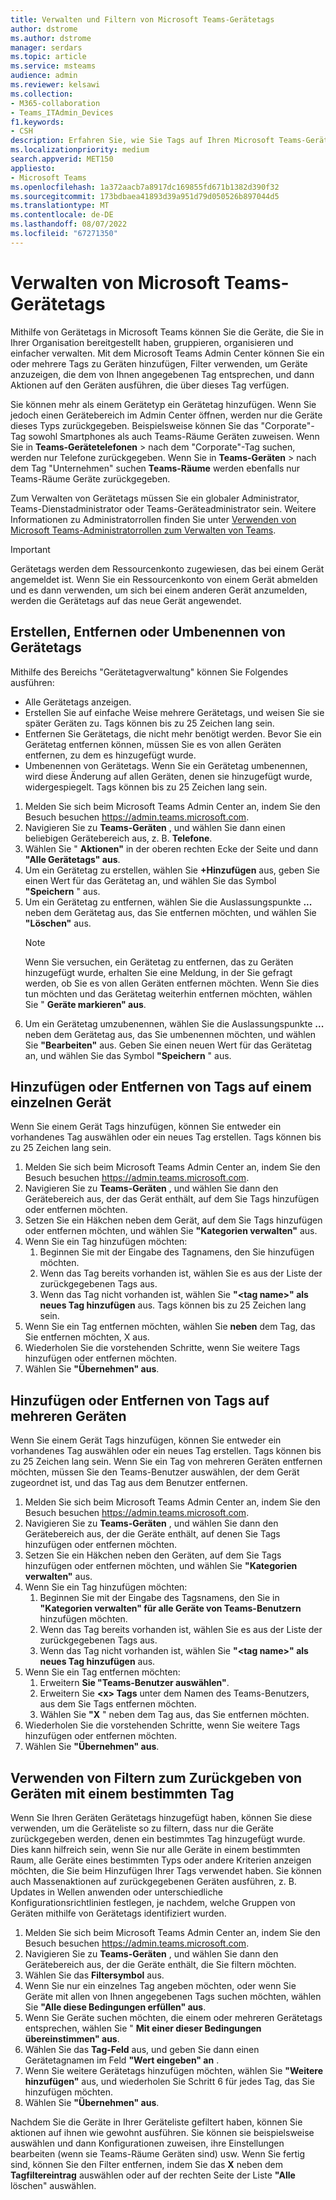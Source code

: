 ```yaml
---
title: Verwalten und Filtern von Microsoft Teams-Gerätetags
author: dstrome
ms.author: dstrome
manager: serdars
ms.topic: article
ms.service: msteams
audience: admin
ms.reviewer: kelsawi
ms.collection:
- M365-collaboration
- Teams_ITAdmin_Devices
f1.keywords:
- CSH
description: Erfahren Sie, wie Sie Tags auf Ihren Microsoft Teams-Geräten verwalten und filtern.
ms.localizationpriority: medium
search.appverid: MET150
appliesto:
- Microsoft Teams
ms.openlocfilehash: 1a372aacb7a8917dc169855fd671b1382d390f32
ms.sourcegitcommit: 173bdbaea41893d39a951d79d050526b897044d5
ms.translationtype: MT
ms.contentlocale: de-DE
ms.lasthandoff: 08/07/2022
ms.locfileid: "67271350"
---
```

# <a name="manage-microsoft-teams-device-tags"></a>Verwalten von Microsoft Teams-Gerätetags

Mithilfe von Gerätetags in Microsoft Teams können Sie die Geräte, die Sie in Ihrer Organisation bereitgestellt haben, gruppieren, organisieren und einfacher verwalten. Mit dem Microsoft Teams Admin Center können Sie ein oder mehrere Tags zu Geräten hinzufügen, Filter verwenden, um Geräte anzuzeigen, die dem von Ihnen angegebenen Tag entsprechen, und dann Aktionen auf den Geräten ausführen, die über dieses Tag verfügen.

Sie können mehr als einem Gerätetyp ein Gerätetag hinzufügen. Wenn Sie jedoch einen Gerätebereich im Admin Center öffnen, werden nur die Geräte dieses Typs zurückgegeben. Beispielsweise können Sie das "Corporate"-Tag sowohl Smartphones als auch Teams-Räume Geräten zuweisen. Wenn Sie in **Teams-Gerätetelefonen** >  nach dem "Corporate"-Tag suchen, werden nur Telefone zurückgegeben. Wenn Sie in **Teams-Geräten** >  nach dem Tag "Unternehmen" suchen **Teams-Räume** werden ebenfalls nur Teams-Räume Geräte zurückgegeben.

Zum Verwalten von Gerätetags müssen Sie ein globaler Administrator, Teams-Dienstadministrator oder Teams-Geräteadministrator sein. Weitere Informationen zu Administratorrollen finden Sie unter [Verwenden von Microsoft Teams-Administratorrollen zum Verwalten von Teams](../using-admin-roles.md).

> [!IMPORTANT]
> Gerätetags werden dem Ressourcenkonto zugewiesen, das bei einem Gerät angemeldet ist. Wenn Sie ein Ressourcenkonto von einem Gerät abmelden und es dann verwenden, um sich bei einem anderen Gerät anzumelden, werden die Gerätetags auf das neue Gerät angewendet.

## <a name="create-remove-or-rename-device-tags"></a>Erstellen, Entfernen oder Umbenennen von Gerätetags

Mithilfe des Bereichs "Gerätetagverwaltung" können Sie Folgendes ausführen:

- Alle Gerätetags anzeigen.
- Erstellen Sie auf einfache Weise mehrere Gerätetags, und weisen Sie sie später Geräten zu. Tags können bis zu 25 Zeichen lang sein.
- Entfernen Sie Gerätetags, die nicht mehr benötigt werden. Bevor Sie ein Gerätetag entfernen können, müssen Sie es von allen Geräten entfernen, zu dem es hinzugefügt wurde.
- Umbenennen von Gerätetags. Wenn Sie ein Gerätetag umbenennen, wird diese Änderung auf allen Geräten, denen sie hinzugefügt wurde, widergespiegelt. Tags können bis zu 25 Zeichen lang sein.

1. Melden Sie sich beim Microsoft Teams Admin Center an, indem Sie den Besuch besuchen https://admin.teams.microsoft.com.
2. Navigieren Sie zu **Teams-Geräten** , und wählen Sie dann einen beliebigen Gerätebereich aus, z. B. **Telefone**.
3. Wählen Sie " **Aktionen"** in der oberen rechten Ecke der Seite und dann **"Alle Gerätetags" aus**.
4. Um ein Gerätetag zu erstellen, wählen Sie **+Hinzufügen** aus, geben Sie einen Wert für das Gerätetag an, und wählen Sie das Symbol **"Speichern** " aus.
5. Um ein Gerätetag zu entfernen, wählen Sie die Auslassungspunkte **...** neben dem Gerätetag aus, das Sie entfernen möchten, und wählen Sie **"Löschen"** aus.
    > [!NOTE]
    > Wenn Sie versuchen, ein Gerätetag zu entfernen, das zu Geräten hinzugefügt wurde, erhalten Sie eine Meldung, in der Sie gefragt werden, ob Sie es von allen Geräten entfernen möchten. Wenn Sie dies tun möchten und das Gerätetag weiterhin entfernen möchten, wählen Sie " **Geräte markieren" aus**.
6. Um ein Gerätetag umzubenennen, wählen Sie die Auslassungspunkte **...** neben dem Gerätetag aus, das Sie umbenennen möchten, und wählen Sie **"Bearbeiten"** aus. Geben Sie einen neuen Wert für das Gerätetag an, und wählen Sie das Symbol **"Speichern** " aus.

## <a name="add-or-remove-tags-on-a-single-device"></a>Hinzufügen oder Entfernen von Tags auf einem einzelnen Gerät

Wenn Sie einem Gerät Tags hinzufügen, können Sie entweder ein vorhandenes Tag auswählen oder ein neues Tag erstellen. Tags können bis zu 25 Zeichen lang sein.

1. Melden Sie sich beim Microsoft Teams Admin Center an, indem Sie den Besuch besuchen https://admin.teams.microsoft.com.
2. Navigieren Sie zu **Teams-Geräten** , und wählen Sie dann den Gerätebereich aus, der das Gerät enthält, auf dem Sie Tags hinzufügen oder entfernen möchten.
3. Setzen Sie ein Häkchen neben dem Gerät, auf dem Sie Tags hinzufügen oder entfernen möchten, und wählen Sie **"Kategorien verwalten"** aus.
4. Wenn Sie ein Tag hinzufügen möchten:
    1. Beginnen Sie mit der Eingabe des Tagnamens, den Sie hinzufügen möchten.
    2. Wenn das Tag bereits vorhanden ist, wählen Sie es aus der Liste der zurückgegebenen Tags aus.
    3. Wenn das Tag nicht vorhanden ist, wählen Sie **"\<tag name>" als neues Tag hinzufügen** aus. Tags können bis zu 25 Zeichen lang sein.
5. Wenn Sie ein Tag entfernen möchten, wählen Sie **neben** dem Tag, das Sie entfernen möchten, X aus.
6. Wiederholen Sie die vorstehenden Schritte, wenn Sie weitere Tags hinzufügen oder entfernen möchten.
7. Wählen Sie **"Übernehmen" aus**.

## <a name="add-or-remove-tags-on-multiple-devices"></a>Hinzufügen oder Entfernen von Tags auf mehreren Geräten

Wenn Sie einem Gerät Tags hinzufügen, können Sie entweder ein vorhandenes Tag auswählen oder ein neues Tag erstellen. Tags können bis zu 25 Zeichen lang sein. Wenn Sie ein Tag von mehreren Geräten entfernen möchten, müssen Sie den Teams-Benutzer auswählen, der dem Gerät zugeordnet ist, und das Tag aus dem Benutzer entfernen.

1. Melden Sie sich beim Microsoft Teams Admin Center an, indem Sie den Besuch besuchen https://admin.teams.microsoft.com.
2. Navigieren Sie zu **Teams-Geräten** , und wählen Sie dann den Gerätebereich aus, der die Geräte enthält, auf denen Sie Tags hinzufügen oder entfernen möchten.
3. Setzen Sie ein Häkchen neben den Geräten, auf dem Sie Tags hinzufügen oder entfernen möchten, und wählen Sie **"Kategorien verwalten"** aus.
4. Wenn Sie ein Tag hinzufügen möchten:
    1. Beginnen Sie mit der Eingabe des Tagsnamens, den Sie in **"Kategorien verwalten" für alle Geräte von Teams-Benutzern** hinzufügen möchten.
    2. Wenn das Tag bereits vorhanden ist, wählen Sie es aus der Liste der zurückgegebenen Tags aus.
    3. Wenn das Tag nicht vorhanden ist, wählen Sie **"\<tag name>" als neues Tag hinzufügen** aus.
5. Wenn Sie ein Tag entfernen möchten:
    1. Erweitern **Sie "Teams-Benutzer auswählen"**.
    2. Erweitern Sie **\<x> Tags** unter dem Namen des Teams-Benutzers, aus dem Sie Tags entfernen möchten.
    3. Wählen Sie **"X** " neben dem Tag aus, das Sie entfernen möchten.
6. Wiederholen Sie die vorstehenden Schritte, wenn Sie weitere Tags hinzufügen oder entfernen möchten.
7. Wählen Sie **"Übernehmen" aus**.

## <a name="use-filters-to-return-devices-with-a-specific-tag"></a>Verwenden von Filtern zum Zurückgeben von Geräten mit einem bestimmten Tag

Wenn Sie Ihren Geräten Gerätetags hinzugefügt haben, können Sie diese verwenden, um die Geräteliste so zu filtern, dass nur die Geräte zurückgegeben werden, denen ein bestimmtes Tag hinzugefügt wurde. Dies kann hilfreich sein, wenn Sie nur alle Geräte in einem bestimmten Raum, alle Geräte eines bestimmten Typs oder andere Kriterien anzeigen möchten, die Sie beim Hinzufügen Ihrer Tags verwendet haben. Sie können auch Massenaktionen auf zurückgegebenen Geräten ausführen, z. B. Updates in Wellen anwenden oder unterschiedliche Konfigurationsrichtlinien festlegen, je nachdem, welche Gruppen von Geräten mithilfe von Gerätetags identifiziert wurden.

1. Melden Sie sich beim Microsoft Teams Admin Center an, indem Sie den Besuch besuchen https://admin.teams.microsoft.com.
2. Navigieren Sie zu **Teams-Geräten** , und wählen Sie dann den Gerätebereich aus, der die Geräte enthält, die Sie filtern möchten.
3. Wählen Sie das **Filtersymbol** aus.
4. Wenn Sie nur ein einzelnes Tag angeben möchten, oder wenn Sie Geräte mit allen von Ihnen angegebenen Tags suchen möchten, wählen Sie **"Alle diese Bedingungen erfüllen" aus**.
5. Wenn Sie Geräte suchen möchten, die einem oder mehreren Gerätetags entsprechen, wählen Sie " **Mit einer dieser Bedingungen übereinstimmen" aus**.
6. Wählen Sie das **Tag-Feld** aus, und geben Sie dann einen Gerätetagnamen im Feld **"Wert eingeben" an** .
7. Wenn Sie weitere Gerätetags hinzufügen möchten, wählen Sie **"Weitere hinzufügen"** aus, und wiederholen Sie Schritt 6 für jedes Tag, das Sie hinzufügen möchten.
8. Wählen Sie **"Übernehmen" aus**.

Nachdem Sie die Geräte in Ihrer Geräteliste gefiltert haben, können Sie aktionen auf ihnen wie gewohnt ausführen. Sie können sie beispielsweise auswählen und dann Konfigurationen zuweisen, ihre Einstellungen bearbeiten (wenn sie Teams-Räume Geräten sind) usw. Wenn Sie fertig sind, können Sie den Filter entfernen, indem Sie das **X**  neben dem **Tagfiltereintrag** auswählen oder auf der rechten Seite der Liste **"Alle** löschen" auswählen.
